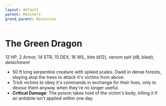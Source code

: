 ```yaml
---
layout: default
parent: Monsters
grand_parent: Resources
---
```


# The Green Dragon

12 HP, 2 Armor, 14 STR, 15 DEX, 18 WIL, bite (d12), venom spit (d8, blast), _detachment_

- 50 ft long serpentine creature with spiked scales. Dwell in dense forests, staying atop the trees to attack it's victims from above. 
- Trick victims to obey it's commands in exchange for their lives, only to devour them anyway when they're no longer useful.  
- **Critical Damage**: The poison takes hold of the victim's body, killing it if an antidote isn't applied within one day.
